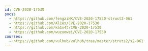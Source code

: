 ```yaml
---
id: CVE-2020-17530
pocs:
  - https://github.com/fengziHK/CVE-2020-17530-strust2-061
  - https://github.com/Al1ex/CVE-2020-17530
  - https://github.com/ka1n4t/CVE-2020-17530
  - https://github.com/wuzuowei/CVE-2020-17530
courses:
  - https://github.com/vulhub/vulhub/tree/master/struts2/s2-061
---
```

